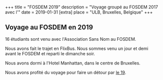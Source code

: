 +++
title = "FOSDEM 2019"
description = "Voyage groupé au FOSDEM 2017 avec l'"
date = 2019-01-31
[extra]
place = "ULB, Bruxelles, Belgique"
+++

## Voyage au FOSDEM en 2019

16 étudiants sont venu avec l'Association Sans Nom au FOSDEM.

Nous avons fait le trajet en FlixBus.
Nous sommes venu un jour et demi avant le FOSDEM et reparti le dimanche soir.

Nous avons dormi à l'Hotel Manhattan, dans le centre de Bruxelles.

Nous avons profité du voyage pour faire un détour par [le
19](https://www.s19.be/).

